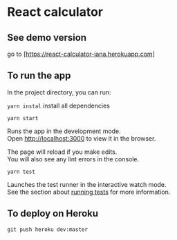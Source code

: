 # React calculator

## See demo version

go to [https://react-calculator-iana.herokuapp.com]

## To run the app

In the project directory, you can run:

`yarn instal`
install all dependencies

`yarn start`

Runs the app in the development mode.\
Open [http://localhost:3000](http://localhost:3000) to view it in the browser.

The page will reload if you make edits.\
You will also see any lint errors in the console.

`yarn test`

Launches the test runner in the interactive watch mode.\
See the section about [running tests](https://facebook.github.io/create-react-app/docs/running-tests) for more information.

## To deploy on Heroku

`git push heroku dev:master`
